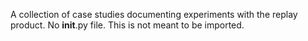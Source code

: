 A collection of case studies documenting experiments with the replay product. No **init**.py file. This is not meant to be imported.
